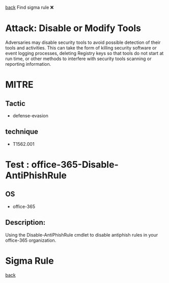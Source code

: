 
[back](../index.md)
Find sigma rule :x: 

# Attack: Disable or Modify Tools 

Adversaries may disable security tools to avoid possible detection of their tools and activities. This can take the form of killing security software or event logging processes, deleting Registry keys so that tools do not start at run time, or other methods to interfere with security tools scanning or reporting information.

# MITRE
## Tactic
  - defense-evasion


## technique
  - T1562.001


# Test : office-365-Disable-AntiPhishRule
## OS
  - office-365


## Description:
Using the Disable-AntiPhishRule cmdlet to disable antiphish rules in your office-365 organization.


# Sigma Rule


[back](../index.md)

